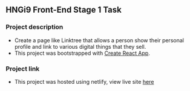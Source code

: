 
## HNGi9 Front-End Stage 1 Task

### Project description 

- Create a page like Linktree that allows a person show their personal profile and link to various digital things that they sell.
- This project was bootstrapped with [Create React App](https://github.com/facebook/create-react-app).

### Project link

- This project was hosted using netlify, view live site [here](https://hngi9-frontendtask1.netlify.app/)
